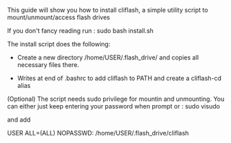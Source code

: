 This guide will show you how to install cliflash, a simple utility script to mount/unmount/access flash drives

If you don't fancy reading run : sudo bash install.sh

The install script does the following:

- Create a new directory /home/USER/.flash_drive/ and copies all necessary files there.

- Writes at end of .bashrc to add cliflash to PATH and create a cliflash-cd alias


(Optional)
The script needs sudo privilege for mountin and unmounting. You can either just keep entering your password when prompt or :
sudo visudo

and add

USER ALL=(ALL) NOPASSWD: /home/USER/.flash_drive/cliflash
